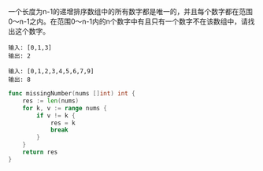 一个长度为n-1的递增排序数组中的所有数字都是唯一的，并且每个数字都在范围0～n-1之内。在范围0～n-1内的n个数字中有且只有一个数字不在该数组中，请找出这个数字。

```
输入: [0,1,3]
输出: 2
```

```
输入: [0,1,2,3,4,5,6,7,9]
输出: 8
```

```GO
func missingNumber(nums []int) int {
    res := len(nums)
    for k, v := range nums {
        if v != k {
            res = k
            break
        }
    }
    return res
}
```

